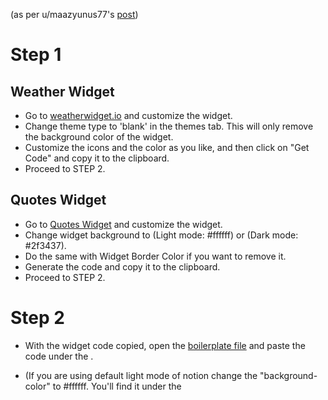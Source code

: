 (as per u/maazyunus77's [post](https://www.reddit.com/r/NotionSo/comments/gi4fwc/my_home_setup_widgets/))

# Step 1

## Weather Widget 
- Go to [weatherwidget.io](https://weatherwidget.io/) and customize the widget. 
- Change theme type to 'blank' in the themes tab. This will only remove the background color of the widget. 
- Customize the icons and the color as you like, and then click on "Get Code" and copy it to the clipboard. 
- Proceed to STEP 2.

## Quotes Widget
- Go to [Quotes Widget](https://www.calendarlabs.com/calendars/web-content/free-quotes-widget.php) and customize the widget. 
- Change widget background to (Light mode: #ffffff) or (Dark mode: #2f3437). 
- Do the same with Widget Border Color if you want to remove it. 
- Generate the code and copy it to the clipboard. 
- Proceed to STEP 2.

# Step 2

- With the widget code copied, open the [boilerplate file](notionwidgets/boilerplate) and paste the code under the <body>. 
- (If you are using default light mode of notion change the "background-color" to #ffffff. You'll find it under the <style> tag.)

- Now, copy the complete code and go to [htmlsave](https://htmlsave.com), paste the code in the box area, and click "submit to save". 
-You'll now see a link to your site above the code box. Copy and paste into Notion. Click on embed and voila!

Woot!
